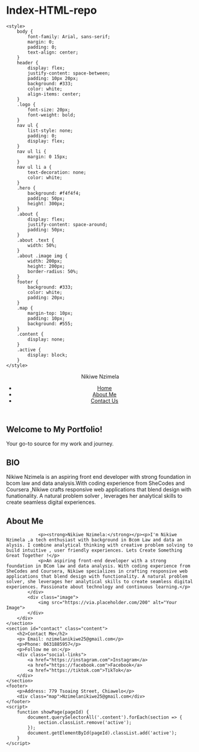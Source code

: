 # Index-HTML-repo

<!DOCTYPE html>
<html lang="en">
<head>
    <meta charset="UTF-8">
    <meta name="viewport" content="width=device-width, initial-scale=1.0">
    <title>Nikiwe Nzimela - Portfolio</title>
     
    <style>
        body {
            font-family: Arial, sans-serif;
            margin: 0;
            padding: 0;
            text-align: center;
        }
        header {
            display: flex;
            justify-content: space-between;
            padding: 10px 20px;
            background: #333;
            color: white;
            align-items: center;
        }
        .logo {
            font-size: 20px;
            font-weight: bold;
        }
        nav ul {
            list-style: none;
            padding: 0;
            display: flex;
        }
        nav ul li {
            margin: 0 15px;
        }
        nav ul li a {
            text-decoration: none;
            color: white;
        }
        .hero {
            background: #f4f4f4;
            padding: 50px;
            height: 300px;
        }
        .about {
            display: flex;
            justify-content: space-around;
            padding: 50px;
        }
        .about .text {
            width: 50%;
        }
        .about .image img {
            width: 200px;
            height: 200px;
            border-radius: 50%;
        }
        footer {
            background: #333;
            color: white;
            padding: 20px;
        }
        .map {
            margin-top: 10px;
            padding: 10px;
            background: #555;
        }
        .content {
            display: none;
        }
        .active {
            display: block;
        }
    </style>
</head>
<body>
    <header>
        <div class="logo">Nikiwe Nzimela</div>
        <nav>
            <ul>
                <li><a href="#" onclick="showPage('home')">Home</a></li>
                <li><a href="#" onclick="showPage('about')">About Me</a></li>
                <li><a href="#" onclick="showPage('contact')">Contact Us</a></li>
            </ul>
        </nav>
    </header>
    <section id="home" class="content active">
        <div class="hero">
            <h2>Welcome to My Portfolio!</h2>
            <p>Your go-to source for my work and journey. </p>
            <h2>BIO</H2>
           <P> Nikiwe Nzimela is an aspiring front end developer with strong foundation in bcom law and data analysis.With coding experience from SheCodes and Coursera ,Nikiwe crafts responsive web applications that blend design with funationality. A natural problem solver , leverages her analytical skills to create seamless digital experiences. </p>
        </div>
    </section>
    <section id="about" class="content">
        <div class="about">
            <div class="text">
                <h2>About Me</h2>
               
                <p><strong>Nikiwe Nzimela:</strong></p><p>I'm Nikiwe Nzimela ,a tech enthusiast with background in Bcom Law and data an alysis. I combine analytical thinking with creative problem solving to build intuitive , user friendly experiences. Lets Create Something Great Together !</p>
                <p>An aspiring front-end developer with a strong foundation in BCom law and data analysis. With coding experience from SheCodes and Coursera, Nikiwe specializes in crafting responsive web applications that blend design with functionality. A natural problem solver, she leverages her analytical skills to create seamless digital experiences. Passionate about technology and continuous learning.</p>
            </div>
            <div class="image">
                <img src="https://via.placeholder.com/200" alt="Your Image">
            </div>
        </div>
    </section>
    <section id="contact" class="content">
        <h2>Contact Me</h2>
        <p> Email: nzimelanikiwe25@gmail.com</p>
        <p>Phone: 0631885957</p>
        <p>Follow me on:</p>
        <div class="social-links">
            <a href="https://instagram.com">Instagram</a>
            <a href="https://facebook.com">Facebook</a>
            <a href="https://tiktok.com">TikTok</a>
        </div>
    </section>
    <footer>
        <p>Address: 779 Tsoaing Street, Chiawelo</p>
        <div class="map">Nzimelanikiwe25@gmail.com</div>
    </footer>
    <script>
        function showPage(pageId) {
            document.querySelectorAll('.content').forEach(section => {
                section.classList.remove('active');
            });
            document.getElementById(pageId).classList.add('active');
        }
    </script>
</body>
</
